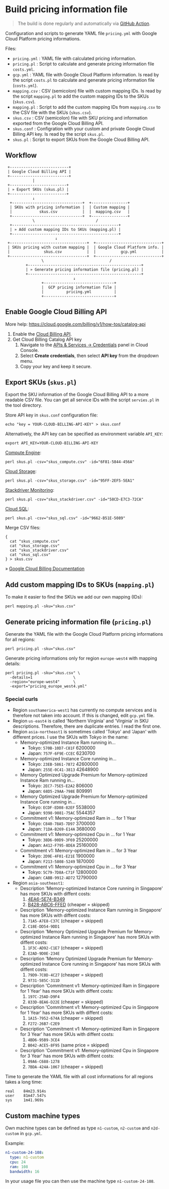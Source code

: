 # Build pricing information file

> The build is done regularly and automatically via [GitHub Action](https://github.com/Cyclenerd/google-cloud-pricing-cost-calculator/actions/workflows/build-pricing.yml).

Configuration and scripts to generate YAML file `pricing.yml` with Google Cloud Platform pricing informations.

Files:

* `pricing.yml` : YAML file with calculated pricing information.
* `pricing.pl`  : Script to calculate and generate pricing information file `costs.yml`.
* `gcp.yml`     : YAML file with Google Cloud Platform information. Is read by the script `costs.pl` to calculate and generate pricing information file (`costs.yml`).
* `mapping.csv` : CSV (semicolon) file with custom mapping IDs. Is read by the script `mapping.pl` to add the custom mapping IDs to the SKUs (`skus.csv`).
* `mapping.pl`  : Script to add the custom mapping IDs from `mapping.csv` to the CSV file with the SKUs (`skus.csv`).
* `skus.csv`    : CSV (semicolon) file with SKU pricing and information exported from the Google Cloud Billing API.
* `skus.conf`   : Configration with your custom and private Google Cloud Billing API key. Is read by the script `skus.pl`.
* `skus.pl`     : Script to export SKUs from the Google Cloud Billing API.

## Workflow

```
 +--------------------------+
 | Google Cloud Billing API |
 +--------------------------+
            |
 +-------------------------+
 | » Export SKUs (skus.pl) |
 +-------------------------+
            ↓
  +-------------------------------+  +----------------+
  | SKUs with pricing information |  | Custom mapping |
  |            skus.csv           |  |  mapping.csv   |
  +-------------------------------+  +----------------+
            \                           /
  +-----------------------------------------------+
  | » Add custom mapping IDs to SKUs (mapping.pl) |
  +-----------------------------------------------+
                      ↓
 +----------------------------------+  +-----------------------------+
 | SKUs pricing with custom mapping |  | Google Cloud Platform info. |
 |               skus.csv           |  |           gcp.yml           |
 +----------------------------------+  +-----------------------------+
                \                             /
         +--------------------------------------------------+
         | » Generate pricing information file (pricing.pl) |
         +--------------------------------------------------+
                              ↓
                +-------------------------------+
                |  GCP pricing information file |
                |          pricing.yml          |
                +-------------------------------+
```

## Enable Google Cloud Billing API

More help: <https://cloud.google.com/billing/v1/how-tos/catalog-api>

1. Enable the [Cloud Billing API](https://console.cloud.google.com/flows/enableapi?apiid=cloudbilling.googleapis.com).
1. Get Cloud Billing Catalog API key
	1. Navigate to the [APIs & Services → Credentials](https://console.cloud.google.com/apis/credentials) panel in Cloud Console.
	1. Select **Create credentials**, then select **API key** from the dropdown menu.
	1. Copy your key and keep it secure.

## Export SKUs (`skus.pl`)

Export the SKU information of the Google Cloud Billing API to a more readable CSV file.
You can get all service IDs with the script `servies.pl` in the tool directory.

Store API key in `skus.conf` configuration file:
```shell
echo "key = YOUR-CLOUD-BILLING-API-KEY" > skus.conf
```

Alternatively, the API key can be specified as environment variable `API_KEY`:
```shell
export API_KEY=YOUR-CLOUD-BILLING-API-KEY
```

[Compute Engine](https://cloud.google.com/compute/):
```shell
perl skus.pl -csv="skus_compute.csv" -id="6F81-5844-456A"
```

[Cloud Storage](https://cloud.google.com/storage/):
```shell
perl skus.pl -csv="skus_storage.csv" -id="95FF-2EF5-5EA1"
```

[Stackdriver Monitoring](https://cloud.google.com/monitoring/):
```shell
perl skus.pl -csv="skus_stackdriver.csv" -id="58CD-E7C3-72CA"
```

[Cloud SQL](https://cloud.google.com/sql/):
```shell
perl skus.pl -csv="skus_sql.csv" -id="9662-B51E-5089"
```

Merge CSV files:
```shell
{
  cat "skus_compute.csv"
  cat "skus_storage.csv"
  cat "skus_stackdriver.csv"
  cat "skus_sql.csv"
} > skus.csv
```

» [Google Cloud Billing Documentation](https://cloud.google.com/billing/v1/how-tos/catalog-api#getting_the_list_of_skus_for_a_service)

## Add custom mapping IDs to SKUs (`mapping.pl`)

To make it easier to find the SKUs we add our own mapping (IDs):
```shell
perl mapping.pl -sku="skus.csv"
```

## Generate pricing information file (`pricing.pl`)

Generate the YAML file with the Google Cloud Platform pricing informations for all regions:
```shell
perl pricing.pl -sku="skus.csv"
```

Generate pricing informations only for region `europe-west4` with mapping details:
```shell
perl pricing.pl -sku="skus.csv" \
  -details=1                  \
  -region="europe-west4"      \
  -export="pricing_europe_west4.yml"
```

### Special curls

* Region `southamerica-west1` has currently no compute services and is therefore not taken into account.
  If this is changed, edit `gcp.yml` file.
* Region `us-east4` is called 'Northern Virginia' and 'Virginia' in SKU descriptions.
  Therefore, there are duplicate entries. I read the first one.
* Region `asia-northeast1` is sometimes called 'Tokyo' and 'Japan' with different prices. I use the SKUs with Tokyo in the name:
	* Memory-optimized Instance Ram running in...
		* Tokyo: `570B-10D7-C81F` 6200000
		* Japan: `757F-6F9E-CCEC` 6230700
	* Memory-optimized Instance Core running in...
		* Tokyo: `23EB-5861-7872` 42600000
		* Japan: `255E-0C41-3813` 42648900
	* Memory Optimized Upgrade Premium for Memory-optimized Instance Ram running in...
		* Tokyo: `2EC7-75E5-E2A2` 806000
		* Japan: `68D5-29AA-798E` 809991
	* Memory Optimized Upgrade Premium for Memory-optimized Instance Core running in...
		* Tokyo: `ECDF-ED08-82EF` 5538000
		* Japan: `9398-9081-75AC` 5544357
	* Commitment v1: Memory-optimized Ram in ... for 1 Year
		* Tokyo: `C840-78A5-7D97` 3700000
		* Japan: `71DA-B269-E14A` 3680000
	* Commitment v1: Memory-optimized Cpu in ... for 1 Year
		* Tokyo: `38D6-00D9-3F69` 25200000
		* Japan: `A412-F795-8DEA` 25160000
	* Commitment v1: Memory-optimized Ram in ... for 3 Year
		* Tokyo: `2D9E-4F01-E21E` 1900000
		* Japan: `F213-5808-5249` 1870000
	* Commitment v1: Memory-optimized Cpu in ... for 3 Year
		* Tokyo: `5C79-7D8A-C71F` 12800000
		* Japan: `CABB-9912-AD72` 12790000
* Region `asia-southeast1`:
	* Description 'Memory-optimized Instance Core running in Singapore' has more SKUs with diffent costs:
		1. [4EA6-5E74-B349](https://cloud.google.com/skus/?currency=USD&filter=4EA6-5E74-B349)
		1. [B428-ABC6-FFED](https://cloud.google.com/skus/?currency=USD&filter=B428-ABC6-FFED) (cheaper = skipped)
	* Description 'Memory-optimized Instance Ram running in Singapore' has more SKUs with diffent costs:
		1. `71A5-A7E8-C37C` (cheaper = skipped)
		1. `C18E-DD54-9DD1`
	* Description 'Memory Optimized Upgrade Premium for Memory-optimized Instance Ram running in Singapore' has more SKUs with diffent costs:
		1. `1F3C-AD92-C1E7` (cheaper = skipped)
		1. `E2AD-9D0E-234E`
	* Description 'Memory Optimized Upgrade Premium for Memory-optimized Instance Core running in Singapore' has more SKUs with diffent costs:
		1. `79D9-7C0D-4C27` (cheaper = skipped)
		1. `9731-585C-311D`
	* Description 'Commitment v1: Memory-optimized Ram in Singapore for 1 Year' has more SKUs with diffent costs:
		1. `197C-25AD-D9F4`
		1. `833D-8EA6-D22E` (cheaper = skipped)
	* Description 'Commitment v1: Memory-optimized Cpu in Singapore for 1 Year' has more SKUs with diffent costs:
		1. `1A15-7952-674A` (cheaper = skipped)
		1. `F272-26B7-C2E9`
	* Description 'Commitment v1: Memory-optimized Ram in Singapore for 3 Year' has more SKUs with diffent costs:
		1. `4BD6-95B9-3CE4`
		1. `B042-ACE5-8F95` (same price = skipped)
	* Description 'Commitment v1: Memory-optimized Cpu in Singapore for 3 Year' has more SKUs with diffent costs:
		1. `09A6-C688-1278`
		1. `7BDA-424A-1067` (cheaper = skipped)

Time to generate the YAML file with all cost informations for all regions takes a long time:

```
real    84m23.914s
user    81m47.547s
sys     1m41.969s
```

## Custom machine types

Own machine types can be defined as type `n1-custom`, `n2-custom` and `n2d-custom` in `gcp.yml`.

Example:
```yml
n1-custom-24-108:
  type: n1-custom
  cpu: 24
  ram: 108
  bandwidth: 16
```

In your usage file you can then use the machine type `n1-custom-24-108`.
